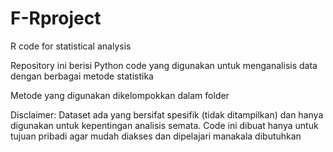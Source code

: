 # F-Rproject
R code for statistical analysis

Repository ini berisi Python code yang digunakan untuk menganalisis data dengan berbagai metode statistika

Metode yang digunakan dikelompokkan dalam folder

Disclaimer: Dataset ada yang bersifat spesifik (tidak ditampilkan) dan hanya digunakan untuk kepentingan analisis semata.
Code ini dibuat hanya untuk tujuan pribadi agar mudah diakses dan dipelajari manakala dibutuhkan
